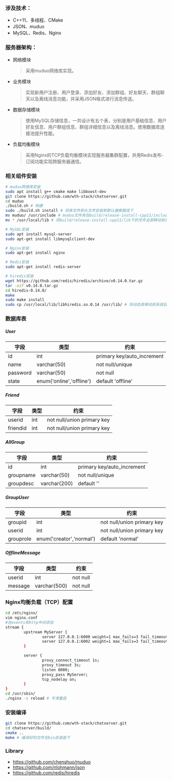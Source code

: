 ### 涉及技术：
- C++11、多线程、CMake
- JSON、muduo
- MySQL、Redis、Nginx
### 服务器架构：
- 网络模块  
    > 采用muduo网络库实现。
- 业务模块  
    > 实现新用户注册、用户登录、添加好友、添加群组、好友聊天、群组聊天以及离线消息功能，并采用JSON格式进行消息传送。
- 数据存储模块  
    > 使用MySQL存储信息，一共设计有五个表，分别是用户基础信息、用户好友信息、用户群组信息、群组详细信息以及离线消息。使用数据库连接池提升性能。
- 负载均衡模块  
    > 采用Nginx的TCP负载均衡模块实现服务器集群配置，并用Redis发布-订阅功能实现跨服务器通信。
### 相关组件安装
```bash
# muduo网络库安装
sudo apt install g++ cmake make libboost-dev
git clone https://github.com/wth-stack/chatserver.git
cd muduo
./build.sh # 构建
sudo ./build.sh install # 将库文件和头文件安装到默认搜索路径下
mv muduo/ /usr/include # muduo文件夹在build/release-install-cpp11/include路径下
mv * /usr/local/lib # 将build/release-install-cpp11/lib下的文件全部移动到系统目录下

# MySQL安装
sudo apt install mysql-server
sudo apt-get install libmysqlclient-dev

# Nginx安装
sudo apt-get install nginx

# Redis安装
sudo apt-get install redis-server

# hiredis安装
wget https://github.com/redis/hiredis/archive/v0.14.0.tar.gz
tar -xzf v0.14.0.tar.gz
cd hiredis-0.14.0/
make
sudo make install
sudo cp /usr/local/lib/libhiredis.so.0.14 /usr/lib/ # 将动态库移动到系统目录下
```
### 数据库表
##### User
字段 |类型 |约束
---|---|---
id | int | primary key/auto_increment
name | varchar(50) | not null/unique
password | varchar(50) | not null
state | enum('online','offline') | default 'offline'
##### Friend
字段 |类型 |约束
---|---|---
userid | int | not null/union primary key
friendid | int | not null/union primary key
##### AllGroup
字段 |类型 |约束
---|---|---
id | int | primary key/auto_increment
groupname | varchar(50) | not null/unique
groupdesc | varchar(200) | default ''
##### GroupUser
字段 |类型 |约束
---|---|---
groupid | int | not null/union primary key
userid | int | not null/union primary key
grouprole | enum('creator','normal') | default 'normal'
##### OfflineMessage
字段 |类型 |约束
---|---|---
userid | int | not null
message | varchar(500) | not null

### Nginx均衡负载（TCP）配置
```bash
cd /etc/nginx/
vim nginx.conf
#在events和http中间添加
stream {
        upstream MyServer {
                server 127.0.0.1:6000 weight=1 max_fails=3 fail_timeout=30s;
                server 127.0.0.1:6002 weight=1 max_fails=3 fail_timeout=30s;
        }

        server {
                proxy_connect_timeout 1s;
                proxy_timeout 3s;
                listen 8000;
                proxy_pass MyServer;
                tcp_nodelay on;
        }
}
cd /usr/sbin/
./nginx -s reload # 平滑重启
```
### 安装编译
```bash
git clone https://github.com/wth-stack/chatserver.git
cd chatserver/build/
cmake ..
make # 编译好的文件在bin目录底下
```
### Library
- https://github.com/chenshuo/muduo
- https://github.com/nlohmann/json
- https://github.com/redis/hiredis
